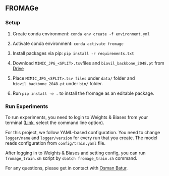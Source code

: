 ## FROMAGe

### Setup

1. Create conda environment: `conda env create -f environment.yml`

2. Activate conda environment: `conda activate fromage`

3. Install packages via pip: `pip install -r requirements.txt`

4. Download `MIMIC_JPG_<SPLIT>.tsv`files and `biovil_backbone_2048.pt` from [Drive](https://drive.google.com/drive/u/0/folders/1w-JpJGtBCEgXpAdbm4qmdvE8EGjo-KkZ)

5. Place `MIMIC_JPG_<SPLIT>.tsv files` under `data/` folder and `biovil_backbone_2048.pt` under `bin/` folder.

6. Run `pip install -e .` to install the fromage as an editable package.

### Run Experiments

To run experiments, you need to login to Weights & Biases from your terminal ([Link](https://docs.wandb.ai/quickstart#2-log-in-to-wb), select the command line option).

For this project, we follow YAML-based configuration. You need to change `logger/name` and `logger/version` for every run that you create. The model reads configuration from `config/train.yaml` file.

After logging in to Weights & Biases and setting config, you can run `fromage_train.sh` script by `sbatch fromage_train.sh` command.

For any questions, please get in contact with [Osman Batur](mailto:osmanbaturince@gmail.com).
